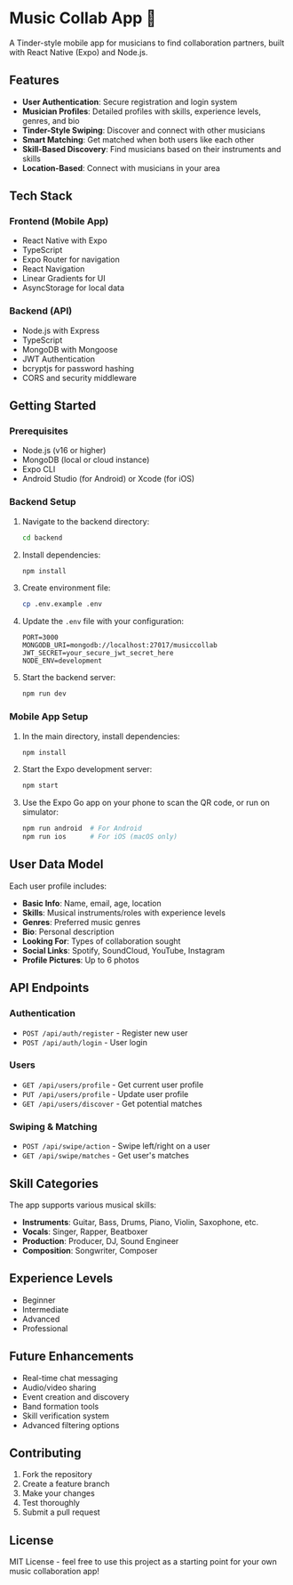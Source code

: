 # Music Collab App 🎵

A Tinder-style mobile app for musicians to find collaboration partners, built with React Native (Expo) and Node.js.

## Features

- **User Authentication**: Secure registration and login system
- **Musician Profiles**: Detailed profiles with skills, experience levels, genres, and bio
- **Tinder-Style Swiping**: Discover and connect with other musicians
- **Smart Matching**: Get matched when both users like each other
- **Skill-Based Discovery**: Find musicians based on their instruments and skills
- **Location-Based**: Connect with musicians in your area

## Tech Stack

### Frontend (Mobile App)
- React Native with Expo
- TypeScript
- Expo Router for navigation
- React Navigation
- Linear Gradients for UI
- AsyncStorage for local data

### Backend (API)
- Node.js with Express
- TypeScript
- MongoDB with Mongoose
- JWT Authentication
- bcryptjs for password hashing
- CORS and security middleware

## Getting Started

### Prerequisites
- Node.js (v16 or higher)
- MongoDB (local or cloud instance)
- Expo CLI
- Android Studio (for Android) or Xcode (for iOS)

### Backend Setup

1. Navigate to the backend directory:
   ```bash
   cd backend
   ```

2. Install dependencies:
   ```bash
   npm install
   ```

3. Create environment file:
   ```bash
   cp .env.example .env
   ```

4. Update the `.env` file with your configuration:
   ```
   PORT=3000
   MONGODB_URI=mongodb://localhost:27017/musiccollab
   JWT_SECRET=your_secure_jwt_secret_here
   NODE_ENV=development
   ```

5. Start the backend server:
   ```bash
   npm run dev
   ```

### Mobile App Setup

1. In the main directory, install dependencies:
   ```bash
   npm install
   ```

2. Start the Expo development server:
   ```bash
   npm start
   ```

3. Use the Expo Go app on your phone to scan the QR code, or run on simulator:
   ```bash
   npm run android  # For Android
   npm run ios      # For iOS (macOS only)
   ```

## User Data Model

Each user profile includes:

- **Basic Info**: Name, email, age, location
- **Skills**: Musical instruments/roles with experience levels
- **Genres**: Preferred music genres
- **Bio**: Personal description
- **Looking For**: Types of collaboration sought
- **Social Links**: Spotify, SoundCloud, YouTube, Instagram
- **Profile Pictures**: Up to 6 photos

## API Endpoints

### Authentication
- `POST /api/auth/register` - Register new user
- `POST /api/auth/login` - User login

### Users
- `GET /api/users/profile` - Get current user profile
- `PUT /api/users/profile` - Update user profile
- `GET /api/users/discover` - Get potential matches

### Swiping & Matching
- `POST /api/swipe/action` - Swipe left/right on a user
- `GET /api/swipe/matches` - Get user's matches

## Skill Categories

The app supports various musical skills:
- **Instruments**: Guitar, Bass, Drums, Piano, Violin, Saxophone, etc.
- **Vocals**: Singer, Rapper, Beatboxer
- **Production**: Producer, DJ, Sound Engineer
- **Composition**: Songwriter, Composer

## Experience Levels
- Beginner
- Intermediate  
- Advanced
- Professional

## Future Enhancements

- Real-time chat messaging
- Audio/video sharing
- Event creation and discovery
- Band formation tools
- Skill verification system
- Advanced filtering options

## Contributing

1. Fork the repository
2. Create a feature branch
3. Make your changes
4. Test thoroughly
5. Submit a pull request

## License

MIT License - feel free to use this project as a starting point for your own music collaboration app!